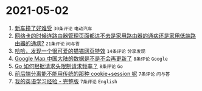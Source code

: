 # 2021-05-02

1. [新车撞了好难受](https://www.v2ex.com/t/774599) `30条评论` `电动汽车`
1. [网络卡的时候连路由器管理页面都进不去是家用路由器的通病还是家用低端路由器的通病?](https://www.v2ex.com/t/774596) `21条评论` `问与答`
1. [哈哈，发现一个很可爱的猫猫网页特效](https://www.v2ex.com/t/774589) `14条评论` `分享发现`
1. [Google Map 中国大陆的数据是不是不会再更新了](https://www.v2ex.com/t/774611) `8条评论` `Google`
1. [Go 如何根据请求头限制请求频率？](https://www.v2ex.com/t/774595) `8条评论` `Go`
1. [前后端分离能不能用传统的那种 cookie+session 呢](https://www.v2ex.com/t/774603) `7条评论` `问与答`
1. [我的英语学习经验 - 完整版](https://www.v2ex.com/t/774600) `7条评论` `English`
